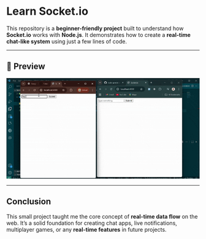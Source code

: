 # Learn Socket.io 

This repository is a **beginner-friendly project** built to understand how **Socket.io** works with **Node.js**.
It demonstrates how to create a **real-time chat-like system** using just a few lines of code.

---

## 📸 Preview

![Socket.io Chat Demo](./gif.gif)

---

##  Conclusion

This small project taught me the core concept of **real-time data flow** on the web.
It’s a solid foundation for creating chat apps, live notifications, multiplayer games, or any **real-time features** in future projects.

